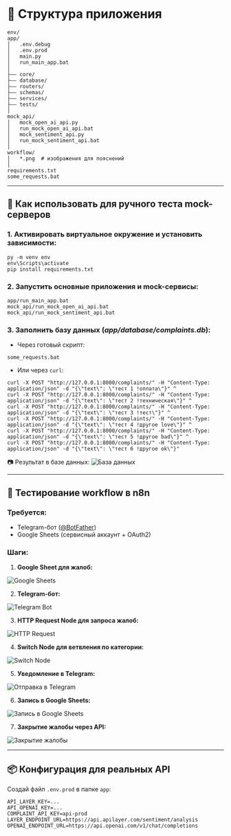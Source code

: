 # 📂 Структура приложения

```
env/
app/
│   .env.debug
│   .env.prod
│   main.py
│   run_main_app.bat
│
├—— core/
├—— database/
├—— routers/
├—— schemas/
├—— services/
├—— tests/
│
mock_api/
│   mock_open_ai_api.py
│   run_mock_open_ai_api.bat
│   mock_sentiment_api.py
│   run_mock_sentiment_api.bat
│
workflow/
│   *.png  # изображения для пояснений
│
requirements.txt
some_requests.bat
```

---

## 🚀 Как использовать для ручного теста mock-серверов

### 1. Активировать виртуальное окружение и установить зависимости:

```
py -m venv env
env\Scripts\activate
pip install requirements.txt
```

### 2. Запустить основные приложения и mock-сервисы:

```
app/run_main_app.bat
mock_api/run_mock_open_ai_api.bat
mock_api/run_mock_sentiment_api.bat
```

### 3. Заполнить базу данных (*app/database/complaints.db*):

* Через готовый скрипт:

```
some_requests.bat
```

* Или через `curl`:

```
curl -X POST "http://127.0.0.1:8000/complaints/" -H "Content-Type: application/json" -d "{\"text\": \"тест 1 !оплата\"}" ^
curl -X POST "http://127.0.0.1:8000/complaints/" -H "Content-Type: application/json" -d "{\"text\": \"тест 2 !техническая\"}" ^
curl -X POST "http://127.0.0.1:8000/complaints/" -H "Content-Type: application/json" -d "{\"text\": \"тест 3 !тест\"}" ^
curl -X POST "http://127.0.0.1:8000/complaints/" -H "Content-Type: application/json" -d "{\"text\": \"тест 4 !другое love\"}" ^
curl -X POST "http://127.0.0.1:8000/complaints/" -H "Content-Type: application/json" -d "{\"text\": \"тест 5 !другое bad\"}" ^
curl -X POST "http://127.0.0.1:8000/complaints/" -H "Content-Type: application/json" -d "{\"text\": \"тест 6 !другое ok\"}"
```

📷 Результат в базе данных:
![База данных](workflow/02_database.png)

---

## 🔄 Тестирование workflow в n8n

### Требуется:

* Telegram-бот ([@BotFather](https://t.me/BotFather))
* Google Sheets (сервисный аккаунт + OAuth2)

### Шаги:

1. **Google Sheet для жалоб:**

![Google Sheets](./workflow/03_excel.PNG)

2. **Telegram-бот:**

![Telegram Bot](./workflow/04_tg.PNG)

3. **HTTP Request Node для запроса жалоб:**

![HTTP Request](./workflow/05_get_open.PNG)

4. **Switch Node для ветвления по категории:**

![Switch Node](./workflow/06_switch.PNG)

5. **Уведомление в Telegram:**

![Отправка в Telegram](./workflow/07_tg_send.PNG)

6. **Запись в Google Sheets:**

![Запись в Google Sheets](./workflow/08_sheets_send.PNG)

7. **Закрытие жалобы через API:**

![Закрытие жалобы](./workflow/09_database_finally.PNG)

---

## 📦 Конфигурация для реальных API

Создай файл `.env.prod` в папке `app`:

```env
API_LAYER_KEY=...
API_OPENAI_KEY=...
COMPLAINT_API_KEY=api-prod
LAYER_ENDPOINT_URL=https://api.apilayer.com/sentiment/analysis
OPENAI_ENDPOINT_URL=https://api.openai.com/v1/chat/completions
```
